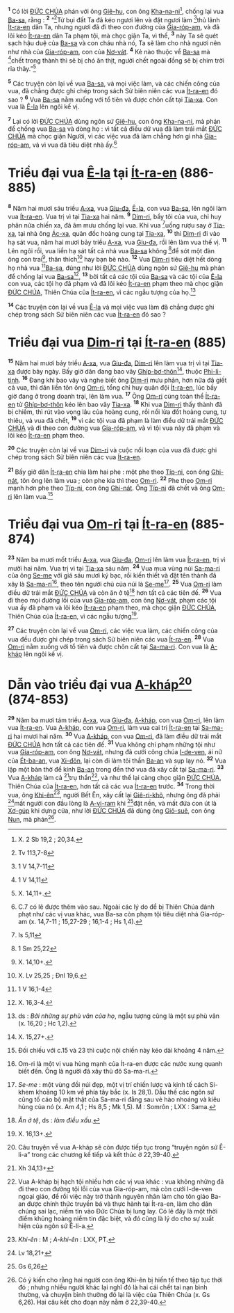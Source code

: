 <sup><b>1</b></sup> Có lời [ĐỨC CHÚA]() phán với ông [Giê-hu](), con ông [Kha-na-ni]()[^1], chống lại vua [Ba-sa](), rằng : <sup><b>2</b></sup> “[^1*]Từ bụi đất Ta đã kéo ngươi lên và đặt ngươi làm [^2*]thủ lãnh [Ít-ra-en]() dân Ta, nhưng ngươi đã đi theo con đường của [Gia-róp-am](), và đã lôi kéo [Ít-ra-en]() dân Ta phạm tội, mà chọc giận Ta, vì thế, <sup><b>3</b></sup> này Ta sẽ quét sạch hậu duệ của [Ba-sa]() và con cháu nhà nó, Ta sẽ làm cho nhà ngươi nên như nhà của [Gia-róp-am](), con của [Nơ-vát](). <sup><b>4</b></sup> Kẻ nào thuộc về [Ba-sa]() mà [^3*]chết trong thành thì sẽ bị chó ăn thịt, người chết ngoài đồng sẽ bị chim trời rỉa thây.”[^2]

<sup><b>5</b></sup> Các truyện còn lại về vua [Ba-sa](), và mọi việc làm, và các chiến công của vua, đã chẳng được ghi chép trong sách Sử biên niên các vua [Ít-ra-en]() đó sao ? <sup><b>6</b></sup> Vua [Ba-sa]() nằm xuống với tổ tiên và được chôn cất tại [Tia-xa](). Con vua là [Ê-la]() lên ngôi kế vị.

<sup><b>7</b></sup> Lại có lời [ĐỨC CHÚA]() dùng ngôn sứ [Giê-hu](), con ông [Kha-na-ni](), mà phán để chống vua [Ba-sa]() và dòng họ : vì tất cả điều dữ vua đã làm trái mắt [ĐỨC CHÚA]() mà chọc giận Người, vì các việc vua đã làm chẳng hơn gì nhà [Gia-róp-am](), và vì vua đã tiêu diệt nhà ấy.[^3]


# Triều đại vua [Ê-la]() tại [Ít-ra-en]() (886-885)
<sup><b>8</b></sup> Năm hai mươi sáu triều [A-xa](), vua [Giu-đa](), [Ê-la](), con vua [Ba-sa](), lên ngôi làm vua [Ít-ra-en](). Vua trị vì tại [Tia-xa]() hai năm. <sup><b>9</b></sup> [Dim-ri](), bầy tôi của vua, chỉ huy phân nửa chiến xa, đã âm mưu chống lại vua. Khi vua [^4*]uống rượu say ở [Tia-xa](), tại nhà ông [Ác-xa](), quản đốc hoàng cung tại [Tia-xa](), <sup><b>10</b></sup> thì [Dim-ri]() đi vào hạ sát vua, năm hai mươi bảy triều [A-xa](), vua [Giu-đa](), rồi lên làm vua thế vị. <sup><b>11</b></sup> Lên ngôi rồi, vua liền hạ sát tất cả nhà vua [Ba-sa]() không [^5*]để sót một đàn ông con trai[^4], thân thích[^5] hay bạn bè nào. <sup><b>12</b></sup> Vua [Dim-ri]() tiêu diệt hết dòng họ nhà vua [^6*][Ba-sa](), đúng như lời [ĐỨC CHÚA]() dùng ngôn sứ [Giê-hu]() mà phán để chống lại vua [Ba-sa]()[^6], <sup><b>13</b></sup> bởi tất cả các tội của [Ba-sa]() và các tội của [Ê-la]() con vua, các tội họ đã phạm và đã lôi kéo [Ít-ra-en]() phạm theo mà chọc giận [ĐỨC CHÚA](), Thiên Chúa của [Ít-ra-en](), vì các ngẫu tượng của họ.[^7]

<sup><b>14</b></sup> Các truyện còn lại về vua [Ê-la]() và mọi việc vua làm đã chẳng được ghi chép trong sách Sử biên niên các vua [Ít-ra-en]() đó sao ?


# Triều đại vua [Dim-ri]() tại [Ít-ra-en]() (885)
<sup><b>15</b></sup> Năm hai mươi bảy triều [A-xa](), vua [Giu-đa](), [Dim-ri]() lên làm vua trị vì tại [Tia-xa]() được bảy ngày. Bấy giờ dân đang bao vây [Ghíp-bơ-thôn]()[^8], thuộc [Phi-li-tinh](). <sup><b>16</b></sup> Đang khi bao vây và nghe biết ông [Dim-ri]() mưu phản, hơn nữa đã giết cả vua, thì dân liền tôn ông [Om-ri](), tổng chỉ huy quân đội [Ít-ra-en](), lúc bấy giờ đang ở trong doanh trại, lên làm vua. <sup><b>17</b></sup> Ông [Om-ri]() cùng toàn thể [Ít-ra-en]() từ [Ghíp-bơ-thôn]() kéo lên bao vây [Tia-xa](). <sup><b>18</b></sup> Khi vua [Dim-ri]() thấy thành đã bị chiếm, thì rút vào vọng lâu của hoàng cung, rồi nổi lửa đốt hoàng cung, tự thiêu, và vua đã chết, <sup><b>19</b></sup> vì các tội vua đã phạm là làm điều dữ trái mắt [ĐỨC CHÚA]() và đi theo con đường vua [Gia-róp-am](), và vì tội vua này đã phạm và lôi kéo [Ít-ra-en]() phạm theo.

<sup><b>20</b></sup> Các truyện còn lại về vua [Dim-ri]() và cuộc nổi loạn của vua đã được ghi chép trong sách Sử biên niên các vua [Ít-ra-en]().

<sup><b>21</b></sup> Bấy giờ dân [Ít-ra-en]() chia làm hai phe : một phe theo [Típ-ni](), con ông [Ghi-nát](), tôn ông lên làm vua ; còn phe kia thì theo [Om-ri](). <sup><b>22</b></sup> Phe theo [Om-ri]() mạnh hơn phe theo [Típ-ni](), con ông [Ghi-nát](). Ông [Típ-ni]() đã chết và ông [Om-ri]() lên làm vua.[^9]


# Triều đại vua [Om-ri]() tại [Ít-ra-en]() (885-874)
<sup><b>23</b></sup> Năm ba mươi mốt triều [A-xa](), vua [Giu-đa](), [Om-ri]() lên làm vua [Ít-ra-en](), trị vì mười hai năm. Vua trị vì tại [Tia-xa]() sáu năm. <sup><b>24</b></sup> Vua mua vùng núi [Sa-ma-ri]() của ông [Se-me]() với giá sáu mươi ký bạc, rồi kiến thiết và đặt tên thành đã xây là [Sa-ma-ri]()[^10], theo tên người chủ của núi là [Se-me]()[^11]. <sup><b>25</b></sup> Vua [Om-ri]() làm điều dữ trái mắt [ĐỨC CHÚA]() và còn ăn ở tệ[^12] hơn tất cả các tiên đế. <sup><b>26</b></sup> Vua đi theo mọi đường lối của vua [Gia-róp-am](), con ông [Nơ-vát](), phạm các tội vua ấy đã phạm và lôi kéo [Ít-ra-en]() phạm theo, mà chọc giận [ĐỨC CHÚA](), Thiên Chúa của [Ít-ra-en](), vì các ngẫu tượng[^13].

<sup><b>27</b></sup> Các truyện còn lại về vua [Om-ri](), các việc vua làm, các chiến công của vua đều được ghi chép trong sách Sử biên niên các vua [Ít-ra-en](). <sup><b>28</b></sup> Vua [Om-ri]() nằm xuống với tổ tiên và được chôn cất tại [Sa-ma-ri](). Con vua là [A-kháp]() lên ngôi kế vị.


# Dẫn vào triều đại vua [A-kháp]()[^14] (874-853)
<sup><b>29</b></sup> Năm ba mươi tám triều [A-xa](), vua [Giu-đa](), [A-kháp](), con vua [Om-ri](), lên làm vua [Ít-ra-en](). Vua [A-kháp](), con vua [Om-ri](), làm vua cai trị [Ít-ra-en]() tại [Sa-ma-ri]() hai mươi hai năm. <sup><b>30</b></sup> Vua [A-kháp](), con vua [Om-ri](), đã làm điều dữ trái mắt [ĐỨC CHÚA]() hơn tất cả các tiên đế. <sup><b>31</b></sup> Vua không chỉ phạm những tội như vua [Gia-róp-am](), con ông [Nơ-vát](), nhưng đã cưới công chúa [I-de-ven](), ái nữ của [Ét-ba-an](), vua [Xi-đôn](), lại còn đi làm tôi thần [Ba-an]() và sụp lạy nó. <sup><b>32</b></sup> Vua lập một bàn thờ để kính [Ba-an]() trong đền thờ vua đã xây cất tại [Sa-ma-ri](). <sup><b>33</b></sup> Vua [A-kháp]() làm cả [^7*]trụ thần[^15], và như thế lại càng chọc giận [ĐỨC CHÚA](), Thiên Chúa của [Ít-ra-en](), hơn tất cả các vua [Ít-ra-en]() trước. <sup><b>34</b></sup> Trong thời vua, ông [Khi-ên]()[^16], người Bết Ên, xây cất lại [Giê-ri-khô](), nhưng ông đã phải [^8*]mất người con đầu lòng là [A-vi-ram]() khi [^9*]đặt nền, và mất đứa con út là [Xơ-gúp]() khi dựng cửa, như lời [ĐỨC CHÚA]() đã dùng ông [Giô-suê](), con ông [Nun](), mà phán[^17].

[^1]: X. 2 Sb 19,2 ; 20,34.
[^2]: X. 14,11+.
[^3]: C.7 có lẽ được thêm vào sau. Ngoài các lý do để bị Thiên Chúa đánh phạt như các vị vua khác, vua Ba-sa còn phạm tội tiêu diệt nhà Gia-róp-am (x. 14,7-11 ; 15,27-29 ; 16,1-4 ; Hs 1,4).
[^4]: X. 14,10+.
[^5]: X. Lv 25,25 ; Đnl 19,6.
[^6]: X. 16,3-4.
[^7]: ds : *Bởi những sự phù vân của họ*, ngẫu tượng cũng là một sự phù vân (x. 16,20 ; Hc 1,2).
[^8]: X. 15,27+.
[^9]: Đối chiếu với c.15 và 23 thì cuộc nội chiến này kéo dài khoảng 4 năm.
[^10]: Om-ri là một vị vua hùng mạnh của Ít-ra-en được các nước xung quanh biết đến. Ông là người đã xây thủ đô Sa-ma-ri.
[^11]: *Se-me* : một vùng đồi núi đẹp, một vị trí chiến lược và kinh tế cách Si-khem khoảng 10 km về phía tây bắc (x. Is 28,1). Dẫu thế các ngôn sứ cũng tố cáo bộ mặt thật của Sa-ma-ri đằng sau vẻ hào nhoáng và kiêu hùng của nó (x. Am 4,1 ; Hs 8,5 ; Mk 1,5). M : Somrôn ; LXX : Sama.
[^12]: *Ăn ở tệ*, ds : *làm điều xấu*.
[^13]: X. 16,13+.
[^14]: Câu truyện về vua A-kháp sẽ còn được tiếp tục trong “truyện ngôn sứ Ê-li-a” trong các chương kế tiếp và kết thúc ở 22,39-40.
[^15]: Vua A-kháp bị hạch tội nhiều hơn các vị vua khác : vua không những đã đi theo con đường tội lỗi của vua Gia-róp-am, mà còn cưới I-de-ven ngoại giáo, để rồi việc này trở thành nguyên nhân làm cho tôn giáo Ba-an được chính thức truyền bá và thực hành tại Ít-ra-en, làm cho dân chúng sai lạc, niềm tin vào Đức Chúa bị lung lay. Có lẽ đây là một thời điểm khủng hoảng niềm tin đặc biệt, và đó cũng là lý do cho sự xuất hiện của ngôn sứ Ê-li-a.
[^16]: *Khi-ên* : M ; *A-khi-ên* : LXX, PT.
[^17]: Có ý kiến cho rằng hai người con ông Khi-ên bị hiến tế theo tập tục thời đó ; nhưng nhiều người khác lại nghĩ đó là hai cái chết tai nạn bình thường, và chuyện bình thường đó lại là việc của Thiên Chúa (x. Gs 6,26). Hai câu kết cho đoạn này nằm ở 22,39-40.
[^1*]: Tv 113,7-8
[^2*]: 1 V 14,7-11
[^3*]: 1 V 14,11
[^4*]: Is 5,11
[^5*]: 1 Sm 25,22
[^6*]: 1 V 16,1-4
[^7*]: Xh 34,13+
[^8*]: Lv 18,21+
[^9*]: Gs 6,26